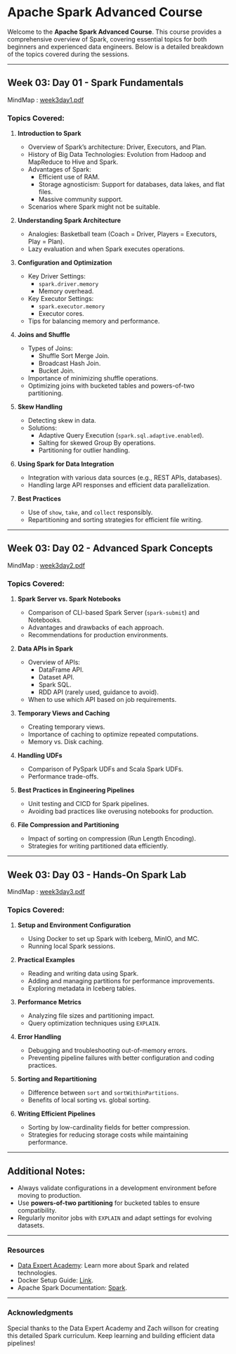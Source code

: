 # Apache Spark Advanced Course

Welcome to the **Apache Spark Advanced Course**. This course provides a comprehensive overview of Spark, covering essential topics for both beginners and experienced data engineers. Below is a detailed breakdown of the topics covered during the sessions.

---

## Week 03: Day 01 - **Spark Fundamentals**

MindMap : [week3day1.pdf](https://github.com/user-attachments/files/18094162/week3day1.pdf)

### Topics Covered:

1. **Introduction to Spark**

   - Overview of Spark’s architecture: Driver, Executors, and Plan.
   - History of Big Data Technologies: Evolution from Hadoop and MapReduce to Hive and Spark.
   - Advantages of Spark:
     - Efficient use of RAM.
     - Storage agnosticism: Support for databases, data lakes, and flat files.
     - Massive community support.
   - Scenarios where Spark might not be suitable.

2. **Understanding Spark Architecture**

   - Analogies: Basketball team (Coach = Driver, Players = Executors, Play = Plan).
   - Lazy evaluation and when Spark executes operations.

3. **Configuration and Optimization**

   - Key Driver Settings:
     - `spark.driver.memory`
     - Memory overhead.
   - Key Executor Settings:
     - `spark.executor.memory`
     - Executor cores.
   - Tips for balancing memory and performance.

4. **Joins and Shuffle**

   - Types of Joins:
     - Shuffle Sort Merge Join.
     - Broadcast Hash Join.
     - Bucket Join.
   - Importance of minimizing shuffle operations.
   - Optimizing joins with bucketed tables and powers-of-two partitioning.

5. **Skew Handling**

   - Detecting skew in data.
   - Solutions:
     - Adaptive Query Execution (`spark.sql.adaptive.enabled`).
     - Salting for skewed Group By operations.
     - Partitioning for outlier handling.

6. **Using Spark for Data Integration**

   - Integration with various data sources (e.g., REST APIs, databases).
   - Handling large API responses and efficient data parallelization.

7. **Best Practices**

   - Use of `show`, `take`, and `collect` responsibly.
   - Repartitioning and sorting strategies for efficient file writing.

---

## Week 03: Day 02 - **Advanced Spark Concepts**
MindMap : [week3day2.pdf](https://github.com/user-attachments/files/18094173/week3day2.pdf)

### Topics Covered:

1. **Spark Server vs. Spark Notebooks**

   - Comparison of CLI-based Spark Server (`spark-submit`) and Notebooks.
   - Advantages and drawbacks of each approach.
   - Recommendations for production environments.

2. **Data APIs in Spark**

   - Overview of APIs:
     - DataFrame API.
     - Dataset API.
     - Spark SQL.
     - RDD API (rarely used, guidance to avoid).
   - When to use which API based on job requirements.

3. **Temporary Views and Caching**

   - Creating temporary views.
   - Importance of caching to optimize repeated computations.
   - Memory vs. Disk caching.

4. **Handling UDFs**

   - Comparison of PySpark UDFs and Scala Spark UDFs.
   - Performance trade-offs.

5. **Best Practices in Engineering Pipelines**

   - Unit testing and CICD for Spark pipelines.
   - Avoiding bad practices like overusing notebooks for production.

6. **File Compression and Partitioning**

   - Impact of sorting on compression (Run Length Encoding).
   - Strategies for writing partitioned data efficiently.

---

## Week 03: Day 03 - **Hands-On Spark Lab**
MindMap : [week3day3.pdf](https://github.com/user-attachments/files/18094175/week3day3.pdf)

### Topics Covered:

1. **Setup and Environment Configuration**

   - Using Docker to set up Spark with Iceberg, MinIO, and MC.
   - Running local Spark sessions.

2. **Practical Examples**

   - Reading and writing data using Spark.
   - Adding and managing partitions for performance improvements.
   - Exploring metadata in Iceberg tables.

3. **Performance Metrics**

   - Analyzing file sizes and partitioning impact.
   - Query optimization techniques using `EXPLAIN`.

4. **Error Handling**

   - Debugging and troubleshooting out-of-memory errors.
   - Preventing pipeline failures with better configuration and coding practices.

5. **Sorting and Repartitioning**

   - Difference between `sort` and `sortWithinPartitions`.
   - Benefits of local sorting vs. global sorting.

6. **Writing Efficient Pipelines**

   - Sorting by low-cardinality fields for better compression.
   - Strategies for reducing storage costs while maintaining performance.

---

## Additional Notes:

- Always validate configurations in a development environment before moving to production.
- Use **powers-of-two partitioning** for bucketed tables to ensure compatibility.
- Regularly monitor jobs with `EXPLAIN` and adapt settings for evolving datasets.

---

### Resources

- [Data Expert Academy](#): Learn more about Spark and related technologies.
- Docker Setup Guide: [Link](#).
- Apache Spark Documentation: [Spark](https://spark.apache.org/).

---

### Acknowledgments

Special thanks to the Data Expert Academy and Zach willson for creating this detailed Spark curriculum. Keep learning and building efficient data pipelines!

